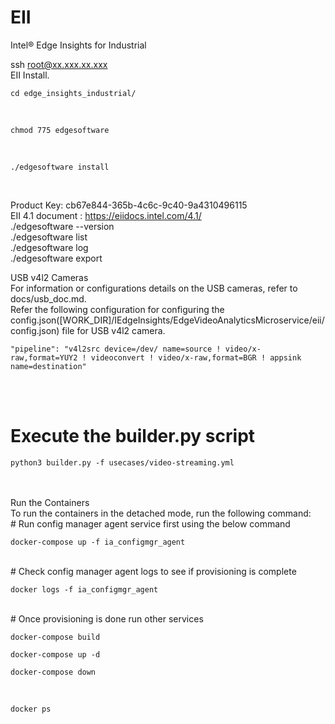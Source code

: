 # EII<br />
Intel® Edge Insights for Industrial<br />

ssh root@xx.xxx.xx.xxx <br />
EII Install.<br />
<div class="snippet-clipboard-content notranslate position-relative overflow-auto" data-snippet-clipboard-copy-content="cd edge_insights_industrial"><pre class="notranslate"><code>cd edge_insights_industrial/
</code></pre></div><br />
<div class="snippet-clipboard-content notranslate position-relative overflow-auto" data-snippet-clipboard-copy-content="chmod 775 edgesoftware"><pre class="notranslate"><code>chmod 775 edgesoftware
</code></pre></div><br />
<div class="snippet-clipboard-content notranslate position-relative overflow-auto" data-snippet-clipboard-copy-content="./edgesoftware install"><pre class="notranslate"><code>./edgesoftware install
</code></pre></div><br />

Product Key: cb67e844-365b-4c6c-9c40-9a4310496115<br />
EII 4.1 document : https://eiidocs.intel.com/4.1/<br />
./edgesoftware --version<br />
./edgesoftware list<br />
./edgesoftware log<br />
./edgesoftware export<br />

USB v4l2 Cameras<br />
For information or configurations details on the USB cameras, refer to docs/usb_doc.md.<br />
Refer the following configuration for configuring the config.json([WORK_DIR]/IEdgeInsights/EdgeVideoAnalyticsMicroservice/eii/config.json) file for USB v4l2 camera.<br />

<div class="snippet-clipboard-content notranslate position-relative overflow-auto" data-snippet-clipboard-copy-content="pipeline camera"><pre class="notranslate"><code>"pipeline": "v4l2src device=/dev/<DEVICE_VIDEO_NODE> name=source ! video/x-raw,format=YUY2 ! videoconvert ! video/x-raw,format=BGR ! appsink name=destination"
</code></pre></div><br />
<br />

# Execute the builder.py script
<div class="snippet-clipboard-content notranslate position-relative overflow-auto" data-snippet-clipboard-copy-content="python3 builder.py"><pre class="notranslate"><code>python3 builder.py -f usecases/video-streaming.yml
</code></pre></div><br />
<br />
Run the Containers<br />
To run the containers in the detached mode, run the following command:<br />
# Run config manager agent service first using the below command<br />
<div class="snippet-clipboard-content notranslate position-relative overflow-auto" data-snippet-clipboard-copy-content="docker-compose up"><pre class="notranslate"><code>docker-compose up -f ia_configmgr_agent
</code></pre></div><br />
# Check config manager agent logs to see if provisioning is complete<br />
<div class="snippet-clipboard-content notranslate position-relative overflow-auto" data-snippet-clipboard-copy-content="docker logs"><pre class="notranslate"><code>docker logs -f ia_configmgr_agent
</code></pre></div>
<br />
# Once provisioning is done run other services<br />
<div class="snippet-clipboard-content notranslate position-relative overflow-auto" data-snippet-clipboard-copy-content="docker-compose build"><pre class="notranslate"><code>docker-compose build
</code></pre></div>
<div class="snippet-clipboard-content notranslate position-relative overflow-auto" data-snippet-clipboard-copy-content="docker-compose up -d"><pre class="notranslate"><code>docker-compose up -d
</code></pre></div>
<div class="snippet-clipboard-content notranslate position-relative overflow-auto" data-snippet-clipboard-copy-content="docker-compose down"><pre class="notranslate"><code>docker-compose down
</code></pre></div>
<br />
<div class="snippet-clipboard-content notranslate position-relative overflow-auto" data-snippet-clipboard-copy-content="docker ps"><pre class="notranslate"><code>docker ps
</code></pre></div>
